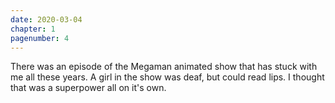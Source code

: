 ```yaml
---
date: 2020-03-04
chapter: 1
pagenumber: 4
---
```


There was an episode of the Megaman animated show that has stuck with me all these years. A girl in the show was deaf, but could read lips. I thought that was a superpower all on it's own.
